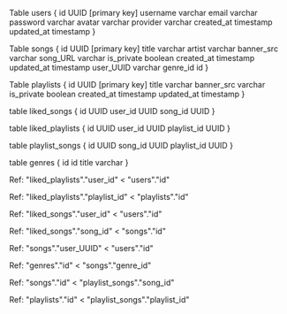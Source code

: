 Table users {
  id UUID [primary key]
  username varchar
  email varchar
  password varchar
  avatar varchar
  provider varchar
  created_at timestamp
  updated_at timestamp
}

Table songs {
  id UUID [primary key]
  title varchar
  artist varchar
  banner_src varchar
  song_URL varchar
  is_private boolean
  created_at timestamp
  updated_at timestamp
  user_UUID varchar
  genre_id id
}

Table playlists {
  id UUID [primary key]
  title varchar
  banner_src varchar
  is_private boolean
  created_at timestamp
  updated_at timestamp
}

table liked_songs {
  id UUID
  user_id UUID
  song_id UUID
}

table liked_playlists {
  id UUID
  user_id UUID
  playlist_id UUID
}

table playlist_songs {
  id UUID
  song_id UUID
  playlist_id UUID
}


table genres {
  id id
  title varchar
}

Ref: "liked_playlists"."user_id" < "users"."id"

Ref: "liked_playlists"."playlist_id" < "playlists"."id"

Ref: "liked_songs"."user_id" < "users"."id"

Ref: "liked_songs"."song_id" < "songs"."id"

Ref: "songs"."user_UUID" < "users"."id"

Ref: "genres"."id" < "songs"."genre_id"

Ref: "songs"."id" < "playlist_songs"."song_id"

Ref: "playlists"."id" < "playlist_songs"."playlist_id"
